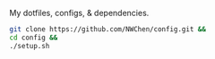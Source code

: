 My dotfiles, configs, & dependencies.

```bash
git clone https://github.com/NWChen/config.git &&
cd config &&
./setup.sh
```
